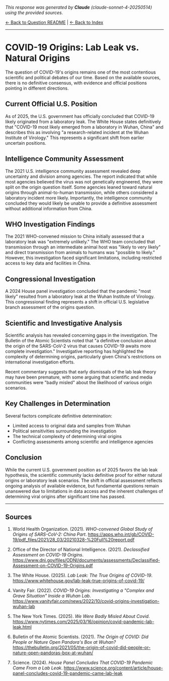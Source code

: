 <!-- 
Generated by: claude
Model: claude-sonnet-4-20250514
Prompt type: sources
Generated at: 2025-06-07T16:06:06.599239
-->

*This response was generated by **Claude** (claude-sonnet-4-20250514) using the provided sources.*

[← Back to Question README](README.md) | [← Back to Index](../README.md)

---

# COVID-19 Origins: Lab Leak vs. Natural Origins

The question of COVID-19's origins remains one of the most contentious scientific and political debates of our time. Based on the available sources, there is no definitive consensus, with evidence and official positions pointing in different directions.

## Current Official U.S. Position

As of 2025, the U.S. government has officially concluded that COVID-19 likely originated from a laboratory leak. The White House states definitively that "COVID-19 most likely emerged from a laboratory in Wuhan, China" and describes this as involving "a research-related incident at the Wuhan Institute of Virology." This represents a significant shift from earlier uncertain positions.

## Intelligence Community Assessment

The 2021 U.S. intelligence community assessment revealed deep uncertainty and division among agencies. The report indicated that while most agencies believed the virus was not genetically engineered, they were split on the origin question itself. Some agencies leaned toward natural origins through animal-to-human transmission, while others considered a laboratory incident more likely. Importantly, the intelligence community concluded they would likely be unable to provide a definitive assessment without additional information from China.

## WHO Investigation Findings

The 2021 WHO-convened mission to China initially assessed that a laboratory leak was "extremely unlikely." The WHO team concluded that transmission through an intermediate animal host was "likely to very likely" and direct transmission from animals to humans was "possible to likely." However, this investigation faced significant limitations, including restricted access to key data and facilities in China.

## Congressional Investigation

A 2024 House panel investigation concluded that the pandemic "most likely" resulted from a laboratory leak at the Wuhan Institute of Virology. This congressional finding represents a shift in official U.S. legislative branch assessment of the origins question.

## Scientific and Investigative Analysis

Scientific analysis has revealed concerning gaps in the investigation. The Bulletin of the Atomic Scientists noted that "a definitive conclusion about the origin of the SARS-CoV-2 virus that causes COVID-19 awaits more complete investigation." Investigative reporting has highlighted the complexity of determining origins, particularly given China's restrictions on international investigation efforts.

Recent commentary suggests that early dismissals of the lab leak theory may have been premature, with some arguing that scientific and media communities were "badly misled" about the likelihood of various origin scenarios.

## Key Challenges in Determination

Several factors complicate definitive determination:
- Limited access to original data and samples from Wuhan
- Political sensitivities surrounding the investigation
- The technical complexity of determining viral origins
- Conflicting assessments among scientific and intelligence agencies

## Conclusion

While the current U.S. government position as of 2025 favors the lab leak hypothesis, the scientific community lacks definitive proof for either natural origins or laboratory leak scenarios. The shift in official assessment reflects ongoing analysis of available evidence, but fundamental questions remain unanswered due to limitations in data access and the inherent challenges of determining viral origins after significant time has passed.

---

## Sources

1. World Health Organization. (2021). *WHO-convened Global Study of Origins of SARS-CoV-2: China Part*. https://apps.who.int/gb/COVID-19/pdf_files/2021/28_03/20210328-%20Full%20report.pdf

2. Office of the Director of National Intelligence. (2021). *Declassified Assessment on COVID-19 Origins*. https://www.dni.gov/files/ODNI/documents/assessments/Declassified-Assessment-on-COVID-19-Origins.pdf

3. The White House. (2025). *Lab Leak: The True Origins of COVID-19*. https://www.whitehouse.gov/lab-leak-true-origins-of-covid-19/

4. Vanity Fair. (2022). *COVID-19 Origins: Investigating a "Complex and Grave Situation" Inside a Wuhan Lab*. https://www.vanityfair.com/news/2022/10/covid-origins-investigation-wuhan-lab

5. The New York Times. (2025). *We Were Badly Misled About Covid*. https://www.nytimes.com/2025/03/16/opinion/covid-pandemic-lab-leak.html

6. Bulletin of the Atomic Scientists. (2021). *The Origin of COVID: Did People or Nature Open Pandora's Box at Wuhan?* https://thebulletin.org/2021/05/the-origin-of-covid-did-people-or-nature-open-pandoras-box-at-wuhan/

7. Science. (2024). *House Panel Concludes That COVID-19 Pandemic Came From a Lab Leak*. https://www.science.org/content/article/house-panel-concludes-covid-19-pandemic-came-lab-leak